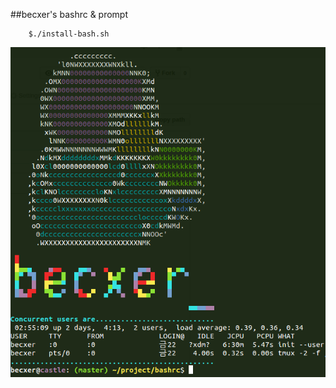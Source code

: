 ##becxer's bashrc & prompt

        $./install-bash.sh


![alt bash](https://raw.githubusercontent.com/becxer/bashrc/master/bash_screenshot.png)
